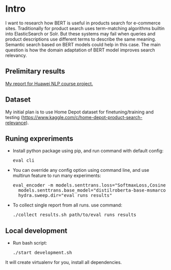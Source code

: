 # Intro

I want to research how BERT is useful in products search for e-commerce sites. Traditionally for product search uses term-matching algorithms builtin into ElasticSearch or Solr. But these systems may fail when queries and product descriptions use different terms to describe the same meaning. Semantic search based on BERT models could help in this case.
The main question is how the domain adaptation of BERT model improves search relevancy. 

## Prelimitary results
[My report for Huawei NLP course project.](docs/huawei_course_report/main.pdf)

## Dataset

My initial plan is to use Home Depot dataset for finetuning/training and testing (https://www.kaggle.com/c/home-depot-product-search-relevance).

## Runing expreriments
* Install python package using pip, and run command with default config:
  <pre>
  eval_cli
  </pre>

* You can override any config option using command line, and use multirun feature to run many experiments:
  <pre>
  eval_encoder -m models.senttrans.loss="SoftmaxLoss,CosineSimilarityLoss" \
    models.senttrans.base_model="distilroberta-base-msmarco-v2,distilbert-base-nli-stsb-quora-ranking,sentence-transformers/LaBSE" \
    hydra.sweep.dir="eval_runs_results"
  </pre>

* To collect single report from all runs. use command:
  <pre>
  ./collect_results.sh path/to/eval_runs_results
  </pre>


## Local development

* Run bash script:
  <pre>
  ./start_development.sh
  </pre>

It will create virtualenv for you, install all dependencies.